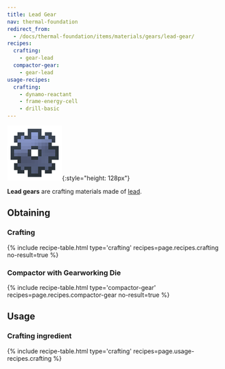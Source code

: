 ```yaml
---
title: Lead Gear
nav: thermal-foundation
redirect_from:
  - /docs/thermal-foundation/items/materials/gears/lead-gear/
recipes:
  crafting:
    - gear-lead
  compactor-gear:
    - gear-lead
usage-recipes:
  crafting:
    - dynamo-reactant
    - frame-energy-cell
    - drill-basic
---
```


![Lead gear](/assets/images/thermal-foundation/gear-lead.png){:style="height: 128px"}


**Lead gears** are crafting materials made of [lead](/docs/lead-ingot/).


Obtaining
---------

### Crafting
{% include recipe-table.html type='crafting' recipes=page.recipes.crafting no-result=true %}

### Compactor with Gearworking Die
{% include recipe-table.html type='compactor-gear' recipes=page.recipes.compactor-gear no-result=true %}


Usage
-----

### Crafting ingredient
{% include recipe-table.html type='crafting' recipes=page.usage-recipes.crafting %}
